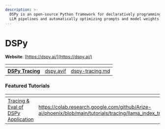 ```yaml
---
description: >-
  DSPy is an open-source Python framework for declaratively programming modular
  LLM pipelines and automatically optimizing prompts and model weights
---
```


# DSPy

**Website**: [https://dspy.ai/](https://dspy.ai/)

<table data-card-size="large" data-view="cards"><thead><tr><th></th><th data-hidden data-card-cover data-type="files"></th><th data-hidden data-card-target data-type="content-ref"></th></tr></thead><tbody><tr><td><a href="dspy-tracing.md"><strong>DSPy Tracing</strong></a></td><td><a href="../../.gitbook/assets/dspy.avif">dspy.avif</a></td><td><a href="dspy-tracing.md">dspy-tracing.md</a></td></tr></tbody></table>

### Featured Tutorials&#x20;

<table data-view="cards"><thead><tr><th></th><th data-hidden data-card-target data-type="content-ref"></th><th data-hidden data-card-cover data-type="files"></th></tr></thead><tbody><tr><td><a href="https://colab.research.google.com/github/Arize-ai/phoenix/blob/main/tutorials/tracing/dspy_tracing_tutorial.ipynb">Tracing &#x26; Eval of DSPy Application</a></td><td><a href="https://colab.research.google.com/github/Arize-ai/phoenix/blob/main/tutorials/tracing/llama_index_tracing_tutorial.ipynb">https://colab.research.google.com/github/Arize-ai/phoenix/blob/main/tutorials/tracing/llama_index_tracing_tutorial.ipynb</a></td><td><a href="../../.gitbook/assets/Tutorials.jpg">Tutorials.jpg</a></td></tr></tbody></table>
